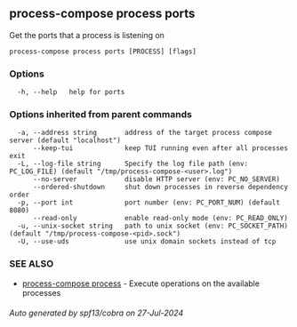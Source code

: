 ## process-compose process ports

Get the ports that a process is listening on

```
process-compose process ports [PROCESS] [flags]
```

### Options

```
  -h, --help   help for ports
```

### Options inherited from parent commands

```
  -a, --address string       address of the target process compose server (default "localhost")
      --keep-tui             keep TUI running even after all processes exit
  -L, --log-file string      Specify the log file path (env: PC_LOG_FILE) (default "/tmp/process-compose-<user>.log")
      --no-server            disable HTTP server (env: PC_NO_SERVER)
      --ordered-shutdown     shut down processes in reverse dependency order
  -p, --port int             port number (env: PC_PORT_NUM) (default 8080)
      --read-only            enable read-only mode (env: PC_READ_ONLY)
  -u, --unix-socket string   path to unix socket (env: PC_SOCKET_PATH) (default "/tmp/process-compose-<pid>.sock")
  -U, --use-uds              use unix domain sockets instead of tcp
```

### SEE ALSO

* [process-compose process](process-compose_process.md)	 - Execute operations on the available processes

###### Auto generated by spf13/cobra on 27-Jul-2024
